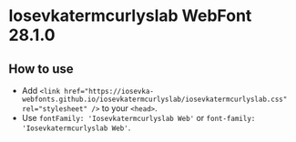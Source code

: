 # Iosevkatermcurlyslab WebFont 28.1.0

## How to use

- Add `<link href="https://iosevka-webfonts.github.io/iosevkatermcurlyslab/iosevkatermcurlyslab.css" rel="stylesheet" />` to your `<head>`.
- Use `fontFamily: 'Iosevkatermcurlyslab Web'` or `font-family: 'Iosevkatermcurlyslab Web'`.
